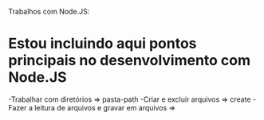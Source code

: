 Trabalhos com Node.JS:
# Estou incluindo aqui pontos principais no desenvolvimento com Node.JS

-Trabalhar com diretórios => pasta-path
-Criar e excluir arquivos => create
-Fazer a leitura de arquivos e gravar em arquivos =>
